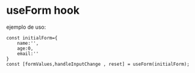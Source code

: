# useForm hook

ejemplo de uso:

```
const initialForm={
    name:'',
    age:0,
    email:''
}
const [formValues,handleInputChange , reset] = useForm(initialForm);

```